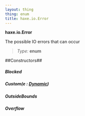 ```yaml
---
layout: thing
thing: enum
title: haxe.io.Error
---
```


**haxe.io.Error**

The possible IO errors that can occur



> *Type:* **enum**



##Constructors##


##### **Blocked**










##### **Custom**(e : <a href="../../Dynamic.html" class="type">Dynamic</a>)










##### **OutsideBounds**










##### **Overflow**










